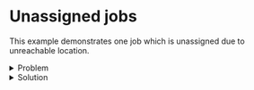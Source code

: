 # Unassigned jobs

This example demonstrates one job which is unassigned due to unreachable location.

<details>
    <summary>Problem</summary><p>

```json
{{#include ../../../../../examples/json-pragmatic/data/basics/unassigned.unreachable.problem.json}}
```

</p></details>

<details>
    <summary>Solution</summary><p>

```json
{{#include ../../../../../examples/json-pragmatic/data/basics/unassigned.unreachable.solution.json}}
```

</p></details>
